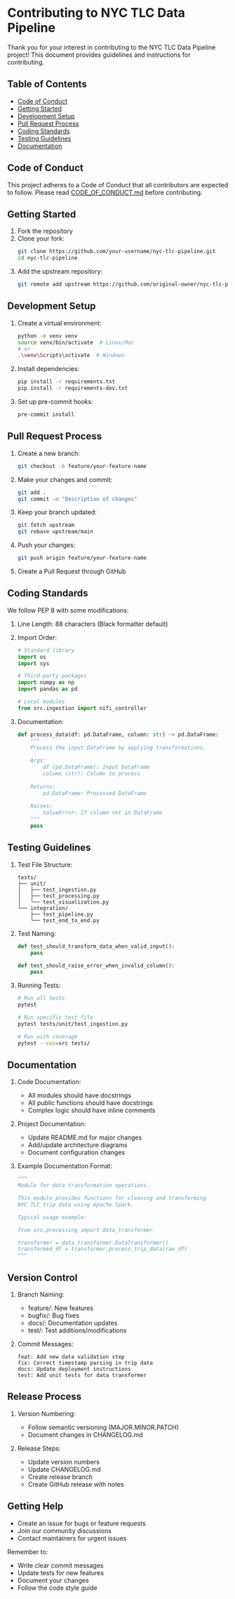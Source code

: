# Contributing to NYC TLC Data Pipeline

Thank you for your interest in contributing to the NYC TLC Data Pipeline project! This document provides guidelines and instructions for contributing.

## Table of Contents
- [Code of Conduct](#code-of-conduct)
- [Getting Started](#getting-started)
- [Development Setup](#development-setup)
- [Pull Request Process](#pull-request-process)
- [Coding Standards](#coding-standards)
- [Testing Guidelines](#testing-guidelines)
- [Documentation](#documentation)

## Code of Conduct

This project adheres to a Code of Conduct that all contributors are expected to follow. Please read [CODE_OF_CONDUCT.md](CODE_OF_CONDUCT.md) before contributing.

## Getting Started

1. Fork the repository
2. Clone your fork:
   ```bash
   git clone https://github.com/your-username/nyc-tlc-pipeline.git
   cd nyc-tlc-pipeline
   ```
3. Add the upstream repository:
   ```bash
   git remote add upstream https://github.com/original-owner/nyc-tlc-pipeline.git
   ```

## Development Setup

1. Create a virtual environment:
   ```bash
   python -m venv venv
   source venv/bin/activate  # Linux/Mac
   # or
   .\venv\Scripts\activate  # Windows
   ```

2. Install dependencies:
   ```bash
   pip install -r requirements.txt
   pip install -r requirements-dev.txt
   ```

3. Set up pre-commit hooks:
   ```bash
   pre-commit install
   ```

## Pull Request Process

1. Create a new branch:
   ```bash
   git checkout -b feature/your-feature-name
   ```

2. Make your changes and commit:
   ```bash
   git add .
   git commit -m "Description of changes"
   ```

3. Keep your branch updated:
   ```bash
   git fetch upstream
   git rebase upstream/main
   ```

4. Push your changes:
   ```bash
   git push origin feature/your-feature-name
   ```

5. Create a Pull Request through GitHub

## Coding Standards

We follow PEP 8 with some modifications:

1. Line Length: 88 characters (Black formatter default)
2. Import Order:
   ```python
   # Standard library
   import os
   import sys
   
   # Third-party packages
   import numpy as np
   import pandas as pd
   
   # Local modules
   from src.ingestion import nifi_controller
   ```

3. Documentation:
   ```python
   def process_data(df: pd.DataFrame, column: str) -> pd.DataFrame:
       """
       Process the input DataFrame by applying transformations.
       
       Args:
           df (pd.DataFrame): Input DataFrame
           column (str): Column to process
           
       Returns:
           pd.DataFrame: Processed DataFrame
           
       Raises:
           ValueError: If column not in DataFrame
       """
       pass
   ```

## Testing Guidelines

1. Test File Structure:
   ```
   tests/
   ├── unit/
   │   ├── test_ingestion.py
   │   ├── test_processing.py
   │   └── test_visualization.py
   └── integration/
       ├── test_pipeline.py
       └── test_end_to_end.py
   ```

2. Test Naming:
   ```python
   def test_should_transform_data_when_valid_input():
       pass
   
   def test_should_raise_error_when_invalid_column():
       pass
   ```

3. Running Tests:
   ```bash
   # Run all tests
   pytest
   
   # Run specific test file
   pytest tests/unit/test_ingestion.py
   
   # Run with coverage
   pytest --cov=src tests/
   ```

## Documentation

1. Code Documentation:
   - All modules should have docstrings
   - All public functions should have docstrings
   - Complex logic should have inline comments

2. Project Documentation:
   - Update README.md for major changes
   - Add/update architecture diagrams
   - Document configuration changes

3. Example Documentation Format:
   ```python
   """
   Module for data transformation operations.
   
   This module provides functions for cleaning and transforming
   NYC TLC trip data using Apache Spark.
   
   Typical usage example:
   
   from src.processing import data_transformer
   
   transformer = data_transformer.DataTransformer()
   transformed_df = transformer.process_trip_data(raw_df)
   """
   ```

## Version Control

1. Branch Naming:
   - feature/: New features
   - bugfix/: Bug fixes
   - docs/: Documentation updates
   - test/: Test additions/modifications

2. Commit Messages:
   ```
   feat: Add new data validation step
   fix: Correct timestamp parsing in trip data
   docs: Update deployment instructions
   test: Add unit tests for data transformer
   ```

## Release Process

1. Version Numbering:
   - Follow semantic versioning (MAJOR.MINOR.PATCH)
   - Document changes in CHANGELOG.md

2. Release Steps:
   - Update version numbers
   - Update CHANGELOG.md
   - Create release branch
   - Create GitHub release with notes

## Getting Help

- Create an issue for bugs or feature requests
- Join our community discussions
- Contact maintainers for urgent issues

Remember to:
- Write clear commit messages
- Update tests for new features
- Document your changes
- Follow the code style guide
